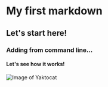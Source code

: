 # My first markdown
## Let's start here!
### Adding from command line...
#### Let's see how it works!

![Image of Yaktocat](https://octodex.github.com/images/yaktocat.png)
